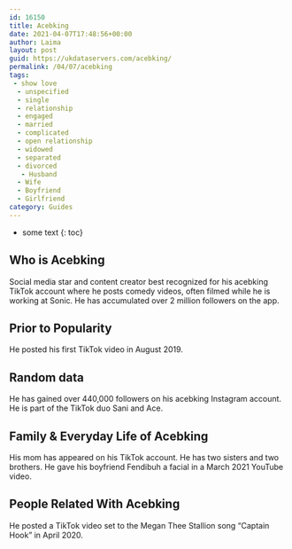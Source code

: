 ```yaml
---
id: 16150
title: Acebking
date: 2021-04-07T17:48:56+00:00
author: Laima
layout: post
guid: https://ukdataservers.com/acebking/
permalink: /04/07/acebking
tags:
 - show love
  - unspecified
  - single
  - relationship
  - engaged
  - married
  - complicated
  - open relationship
  - widowed
  - separated
  - divorced
   - Husband
  - Wife
  - Boyfriend
  - Girlfriend
category: Guides
---
```


* some text
{: toc}


## Who is Acebking
                  
                  
                  
Social media star and content creator best recognized for his acebking TikTok account where he posts comedy videos, often filmed while he is working at Sonic. He has accumulated over 2 million followers on the app. 
                  
              
            
              
            
                
                
                
## Prior to Popularity
                  
                  
                  
He posted his first TikTok video in August 2019. 
                  
              
            
              
            
                
                
                
## Random data
                  
                  
                  
He has gained over 440,000 followers on his acebking Instagram account. He is part of the TikTok duo Sani and Ace. 
                  
              
            
              
            
                
                
                
## Family & Everyday Life of Acebking
                  
                  
                  
His mom has appeared on his TikTok account. He has two sisters and two brothers. He gave his boyfriend Fendibuh a facial in a March 2021 YouTube video.
                  
              
            
              
            
                
                
                
## People Related With Acebking
                  
                  
                  
He posted a TikTok video set to the Megan Thee Stallion song &#8220;Captain Hook&#8221; in April 2020. 
                  
              
            
              
            
                
              
            
              
              
            
            
              
            
          
          
          